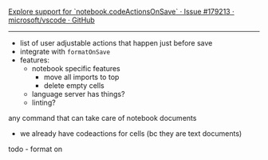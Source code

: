 [Explore support for \`notebook.codeActionsOnSave\` · Issue #179213 · microsoft/vscode · GitHub](https://github.com/microsoft/vscode/issues/179213)

--- 
- list of user adjustable actions that happen just before save
- integrate with `formatOnSave`
- features:
	- notebook specific features
		- move all imports to top
		- delete empty cells
	- language server has things?
	- linting?


any command that can take care of notebook documents
- we already have codeactions for cells (bc they are text documents)

todo
	- format on
